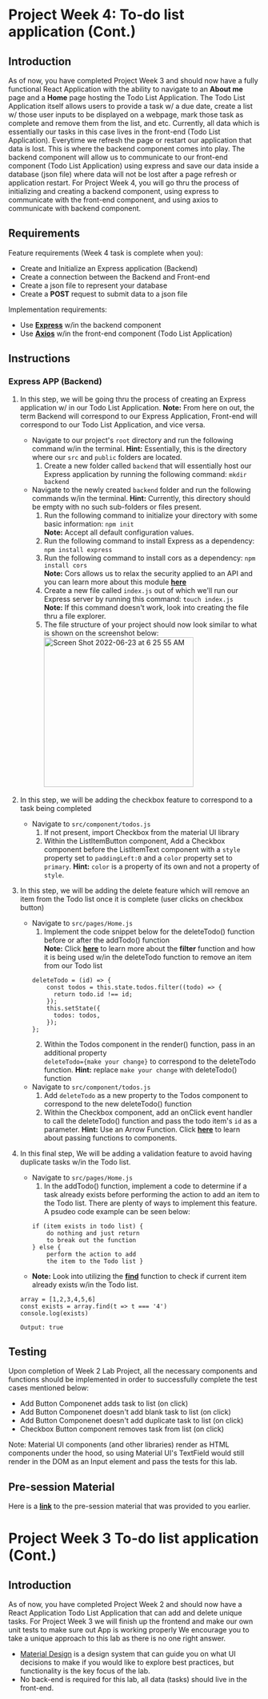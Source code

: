 # Project Week 4: To-do list application (Cont.)
## Introduction
As of now, you have completed Project Week 3 and should now have a fully functional React Application with the ability to navigate to an **About me** page and a **Home** page hosting the Todo List Application. The Todo List Application itself allows users to provide a task w/ a due date, create a list w/ those user inputs to be displayed on a webpage, mark those task as complete and remove them from the list, and etc. Currently, all data which is essentially our tasks in this case lives in the front-end (Todo List Application). Everytime we refresh the page or restart our application that data is lost. This is where the backend component comes into play. The backend component will allow us to communicate to our front-end component (Todo List Application) using express and save our data inside a database (json file) where data will not be lost after a page refresh or application restart. For Project Week 4, you will go thru the process of initializing and creating a backend component, using express to communicate with the front-end component, and using axios to communicate with backend component.

## Requirements
Feature requirements (Week 4 task is complete when you):
+ Create and Initialize an Express application (Backend)
+ Create a connection between the Backend and Front-end
+ Create a json file to represent your database
+ Create a **POST** request to submit data to a json file

Implementation requirements:
+ Use [**Express**](https://www.npmjs.com/package/express) w/in the backend component
+ Use [**Axios**](https://www.npmjs.com/package/axios) w/in the front-end component (Todo List Application)

## Instructions

### Express APP (Backend)
1. In this step, we will be going thru the process of creating an Express application w/ in our Todo List Application. **Note:** From here on out, the term Backend will correspond to our Express Application, Front-end will correspond to our Todo List Application, and vice versa.
      + Navigate to our project's `root` directory and run the following command w/in the terminal. **Hint:** Essentially, this is the directory where our `src` and `public` folders are located.
        1. Create a new folder called `backend` that will essentially host our Express application by running the following command: `mkdir backend`
      + Navigate to the newly created `backend` folder and run the following commands w/in the terminal. **Hint:** Currently, this directory should be empty with no such sub-folders or files present.
        1. Run the following command to initialize your directory with some basic information: `npm init`\
           **Note:** Accept all default configuration values.
        2. Run the following command to install Express as a dependency: `npm install express`
        3. Run the following command to install cors as a dependency: `npm install cors`\
           **Note:** Cors allows us to relax the security applied to an API and you can learn more about this module [**here**](https://www.section.io/engineering-education/how-to-use-cors-in-nodejs-with-express/)
        5. Create a new file called `index.js` out of which we'll run our Express server by running this command: `touch index.js`\
           **Note:** If this command doesn't work, look into creating the file thru a file explorer.
        5. The file structure of your project should now look similar to what is shown on the screenshot below:
           <img width="299" alt="Screen Shot 2022-06-23 at 6 25 55 AM" src="https://user-images.githubusercontent.com/57464095/175310108-65d0525c-c0b4-4432-8c12-a01ce7a0c05e.png">
           
2. In this step, we will be adding the checkbox feature to correspond to a task being completed
      + Navigate to `src/component/todos.js`
        1. If not present, import Checkbox from the material UI library
        2. Within the ListItemButton component, Add a Checkbox component before the ListItemText component with a `style` property set to `paddingLeft:0` and a `color` property set to `primary`. **Hint:** `color` is a property of its own and not a property of `style`.
3. In this step, we will be adding the delete feature which will remove an item from the Todo list once it is complete (user clicks on checkbox button)
      + Navigate to `src/pages/Home.js`
        1. Implement the code snippet below for the deleteTodo() function before or after the addTodo() function\
        **Note:** Click [**here**](https://upmostly.com/tutorials/react-filter-filtering-arrays-in-react-with-examples) to learn more about the **filter** function and how it is being used w/in the deleteTodo function to remove an item from our Todo list
        ```
        deleteTodo = (id) => {
            const todos = this.state.todos.filter((todo) => {
              return todo.id !== id;
            });
            this.setState({
              todos: todos,
            });
        };
        ```
        2. Within the Todos component in the render() function, pass in an additional property\
           `deleteTodo={make your change}` to correspond to the deleteTodo function. **Hint:** replace `make your change` with deleteTodo() function
      + Navigate to `src/component/todos.js`
        1. Add `deleteTodo` as a new property to the Todos component to correspond to the new deleteTodo() function
        2. Within the Checkbox component, add an onClick event handler to call the deleteTodo() function and pass the todo item's `id` as a parameter. **Hint:** Use an Arrow Function. Click [**here**](https://reactjs.org/docs/faq-functions.html) to learn about passing functions to components.
4. In this final step, We will be adding a validation feature to avoid having duplicate tasks w/in the Todo list.
      + Navigate to `src/pages/Home.js`
        1. In the addTodo() function, implement a code to determine if a task already exists before performing the action to add an item to the Todo list. There are plenty of ways to implement this feature.\
        A psudeo code example can be seen below:
        ```
        if (item exists in todo list) {
            do nothing and just return
            to break out the function
        } else {
            perform the action to add
            the item to the Todo list }
        ```
      + **Note:** Look into utilizing the [**find**](https://developer.mozilla.org/en-US/docs/Web/JavaScript/Reference/Global_Objects/Array/find) function to check if current item already exists w/in the Todo list. 
      ```
      array = [1,2,3,4,5,6]
      const exists = array.find(t => t === '4')
      console.log(exists)
      
      Output: true
      ```

## Testing
Upon completion of Week 2 Lab Project, all the necessary components and functions should be implemented in order to successfully complete the test cases mentioned below:
+ Add Button Componenet adds task to list (on click)
+ Add Button Componenet doesn't add blank task to list (on click)
+ Add Button Componenet doesn't add duplicate task to list (on click)
+ Checkbox Button component removes task from list (on click)


Note: Material UI components (and other libraries) render as HTML components under the hood, so using Material UI's TextField would still render in the DOM as an Input element and pass the tests for this lab.

## Pre-session Material
Here is a [**link**](https://ibm.ent.box.com/file/969593458868?s=cj7tfykcxop5kfaz5b18dszfcfz0ac1e) to the pre-session material that was provided to you earlier.


# Project Week 3 To-do list application (Cont.)
## Introduction
As of now, you have completed Project Week 2 and should now have a React Application Todo List Application that can add and delete unique tasks. For Project Week 3 we will finish up the frontend and make our own unit tests to make sure out App is working properly  We encourage you to take a unique approach to this lab as there is no one right answer. 
- [Material Design](https://material.io/design/introduction) is a design system that can guide you on what UI decisions to make if you would like to explore best practices, but functionality is the key focus of the lab.
- No back-end is required for this lab, all data (tasks) should live in the front-end.
